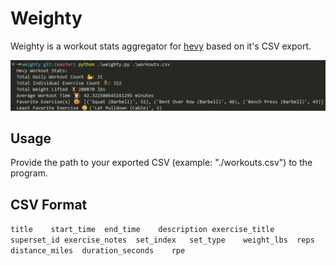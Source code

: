 # Weighty 

Weighty is a workout stats aggregator for [hevy](https://hevy.com/) based on it's CSV export.

![Screenshot](./screenshot.png)

## Usage

Provide the path to your exported CSV (example: "./workouts.csv") to the program.

## CSV Format
```title	start_time	end_time	description	exercise_title	superset_id	exercise_notes	set_index	set_type	weight_lbs	reps	distance_miles	duration_seconds	rpe```